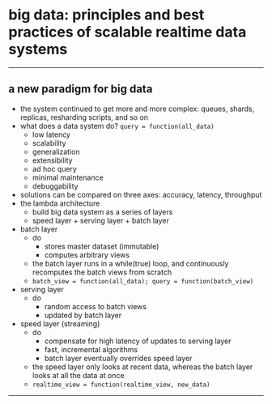 # big data: principles and best practices of scalable realtime data systems

---

## a new paradigm for big data

- the system continued to get more and more complex: queues, shards, replicas, resharding scripts, and so on
- what does a data system do? `query = function(all_data)`
    - low latency
    - scalability
    - generalization
    - extensibility
    - ad hoc query
    - minimal maintenance
    - debuggability
- solutions can be compared on three axes: accuracy, latency, throughput
- the lambda architecture
    - build big data system as a series of layers
    - speed layer + serving layer + batch layer
- batch layer
    - do
        - stores master dataset (immutable)
        - computes arbitrary views
    - the batch layer runs in a while(true) loop, and continuously recomputes the batch views from scratch
    - `batch_view = function(all_data); query = function(batch_view)`
- serving layer
    - do
        - random access to batch views
        - updated by batch layer
- speed layer (streaming)
    - do
        - compensate for high latency of updates to serving layer
        - fast, incremental algorithms
        - batch layer eventually overrides speed layer
    - the speed layer only looks at recent data, whereas the batch layer looks at all the data at once
    - `realtime_view = function(realtime_view, new_data)`

---

